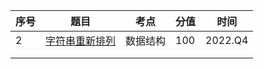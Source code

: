| 序号 | 题目                                    | 考点     | 分值 | 时间    |
| ---- | --------------------------------------- | -------- | ---- | ------- |
| 2    | [字符串重新排列](./2-字符串重新排列.md) | 数据结构 | 100  | 2022.Q4 |
|      |                                         |          |      |         |
|      |                                         |          |      |         |

